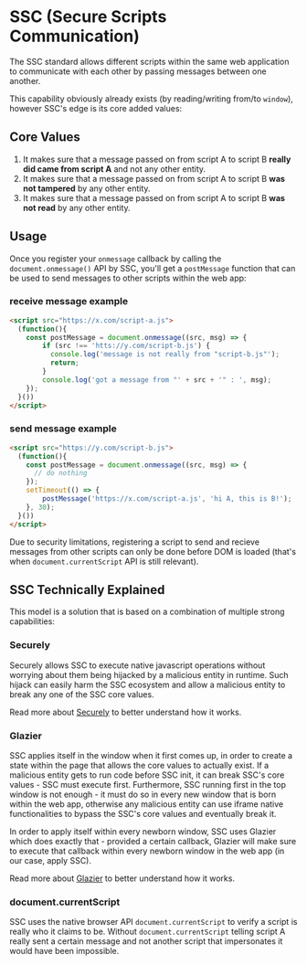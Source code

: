 # SSC (Secure Scripts Communication)

The SSC standard allows different scripts within the same web application to communicate with each other by passing messages between one another.

This capability obviously already exists (by reading/writing from/to `window`), however SSC's edge is its core added values:

## Core Values

1. It makes sure that a message passed on from script A to script B **really did came from script A** and not any other entity.
2. It makes sure that a message passed on from script A to script B **was not tampered** by any other entity.
3. It makes sure that a message passed on from script A to script B **was not read** by any other entity.

## Usage

Once you register your `onmessage` callback by calling the `document.onmessage()` API by SSC, you'll get a `postMessage` function that can be used to send messages to other scripts within the web app:

### receive message example

```html
<script src="https://x.com/script-a.js">
  (function(){
    const postMessage = document.onmessage((src, msg) => {
        if (src !== 'htts://y.com/script-b.js') {
          console.log('message is not really from "script-b.js"');
          return;
        }
        console.log('got a message from "' + src + '" : ', msg);
    });
  }())
</script>
```

### send message example

```html
<script src="https://y.com/script-b.js">
  (function(){
    const postMessage = document.onmessage((src, msg) => {
      // do nothing    
    });
    setTimeout(() => {
        postMessage('https://x.com/script-a.js', 'hi A, this is B!');
    }, 30);
  }())
</script>
```

Due to security limitations, registering a script to send and recieve messages from other scripts can only be done before DOM is loaded (that's when `document.currentScript` API is still relevant).

## SSC Technically Explained

This model is a solution that is based on a combination of multiple strong capabilities:

### Securely

Securely allows SSC to execute native javascript operations without worrying about them being hijacked by a malicious entity in runtime.
Such hijack can easily harm the SSC ecosystem and allow a malicious entity to break any one of the SSC core values.

Read more about [Securely](https://github.com/weizman/securely) to better understand how it works.

### Glazier

SSC applies itself in the window when it first comes up, in order to create a state within the page that allows the core values to actually exist.
If a malicious entity gets to run code before SSC init, it can break SSC's core values - SSC must execute first.
Furthermore, SSC running first in the top window is not enough - it must do so in every new window that is born within the web app, otherwise
any malicious entity can use iframe native functionalities to bypass the SSC's core values and eventually break it.

In order to apply itself within every newborn window, SSC uses Glazier which does exactly that - provided a certain callback, Glazier will
make sure to execute that callback within every newborn window in the web app (in our case, apply SSC).

Read more about [Glazier](https://github.com/weizman/glazier) to better understand how it works.

### document.currentScript

SSC uses the native browser API `document.currentScript` to verify a script is really who it claims to be.
Without `document.currentScript` telling script A really sent a certain message and not another script that impersonates it would have been impossible.
